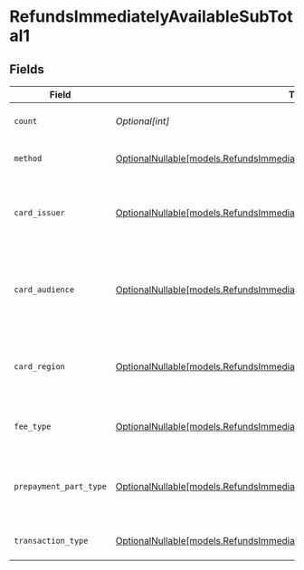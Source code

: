 # RefundsImmediatelyAvailableSubTotal1


## Fields

| Field                                                                                                                                                  | Type                                                                                                                                                   | Required                                                                                                                                               | Description                                                                                                                                            | Example                                                                                                                                                |
| ------------------------------------------------------------------------------------------------------------------------------------------------------ | ------------------------------------------------------------------------------------------------------------------------------------------------------ | ------------------------------------------------------------------------------------------------------------------------------------------------------ | ------------------------------------------------------------------------------------------------------------------------------------------------------ | ------------------------------------------------------------------------------------------------------------------------------------------------------ |
| `count`                                                                                                                                                | *Optional[int]*                                                                                                                                        | :heavy_minus_sign:                                                                                                                                     | Number of transactions of this type                                                                                                                    | 50                                                                                                                                                     |
| `method`                                                                                                                                               | [OptionalNullable[models.RefundsImmediatelyAvailableSubTotalMethod1]](../models/refundsimmediatelyavailablesubtotalmethod1.md)                         | :heavy_minus_sign:                                                                                                                                     | Payment type of the transactions                                                                                                                       | creditcard                                                                                                                                             |
| `card_issuer`                                                                                                                                          | [OptionalNullable[models.RefundsImmediatelyAvailableSubTotalCardIssuer1]](../models/refundsimmediatelyavailablesubtotalcardissuer1.md)                 | :heavy_minus_sign:                                                                                                                                     | In case of payments transactions with card, the card issuer will be available                                                                          | amex                                                                                                                                                   |
| `card_audience`                                                                                                                                        | [OptionalNullable[models.RefundsImmediatelyAvailableSubTotalCardAudience1]](../models/refundsimmediatelyavailablesubtotalcardaudience1.md)             | :heavy_minus_sign:                                                                                                                                     | In case of payments trnsactions with card, the card audience will be available.                                                                        | other                                                                                                                                                  |
| `card_region`                                                                                                                                          | [OptionalNullable[models.RefundsImmediatelyAvailableSubTotalCardRegion1]](../models/refundsimmediatelyavailablesubtotalcardregion1.md)                 | :heavy_minus_sign:                                                                                                                                     | In case of payments transactions with card, the card region will be available.                                                                         | domestic                                                                                                                                               |
| `fee_type`                                                                                                                                             | [OptionalNullable[models.RefundsImmediatelyAvailableSubTotalFeeType1]](../models/refundsimmediatelyavailablesubtotalfeetype1.md)                       | :heavy_minus_sign:                                                                                                                                     | Present when the transaction represents a fee.                                                                                                         | payment-fee                                                                                                                                            |
| `prepayment_part_type`                                                                                                                                 | [OptionalNullable[models.RefundsImmediatelyAvailableSubTotalPrepaymentPartType1]](../models/refundsimmediatelyavailablesubtotalprepaymentparttype1.md) | :heavy_minus_sign:                                                                                                                                     | Prepayment part: fee itself, reimbursement, discount, VAT or rounding compensation.                                                                    | fee                                                                                                                                                    |
| `transaction_type`                                                                                                                                     | [OptionalNullable[models.RefundsImmediatelyAvailableSubTotalTransactionType1]](../models/refundsimmediatelyavailablesubtotaltransactiontype1.md)       | :heavy_minus_sign:                                                                                                                                     | Represents the transaction type                                                                                                                        | payment                                                                                                                                                |